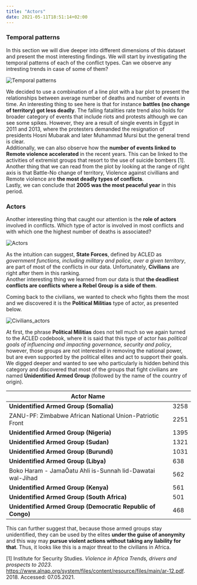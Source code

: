 ```yaml
---
title: "Actors"
date: 2021-05-11T18:51:14+02:00
---
```


### Temporal patterns

In this section we will dive deeper into different dimensions of this dataset and present the most interesting findings.
We will start by investigating the temporal patterns of each of the conflict types. Can we observe any intresting trends in case of some of them?

![Temporal patterns](/images/Temporal_patterns.png)

We decided to use a combination of a line plot with a bar plot to present the relationships between average number of deaths and number of events in time. An interesting thing to see here is that for instance **battles (no change of territory) got less deadly**. The falling fatalities rate trend also holds for broader category of events that include riots and protests although we can see some spikes. However, they are a result of single events in Egypt in 2011 and 2013, where the protesters demanded the resignation of presidents Hosni Mubarak and later Muhammad Mursi but the general trend is clear.  
Additionally, we can also observe how the **number of events linked to Remote violence accelerated** in the recent years. This can be linked to the activities of extremist groups that resort to the use of suicide bombers [1].  
Another thing that we can read from the plot by looking at the range of right axis is that Battle-No change of territory, Violence against civillians and Remote violence are **the most deadly types of conflicts**.  
Lastly, we can conclude that **2005 was the most peaceful year** in this period.


### Actors

Another interesting thing that caught our attention is the **role of actors** involved in conflicts. Which type of actor is involved in most conflicts and with which one the highest number of deaths is associated?

![Actors](/images/Actors.png)

As the intuition can suggest, **State Forces**, defined by ACLED as *government functions, including military and police, over a given territory*, are part of most of the conflicts in our data. Unfortunately, **Civilians** are right after them in this ranking.  
Another interesting thing we learned from our data is that **the deadliest conflicts are conflicts where a Rebel Group is a side of them**.    

Coming back to the civilians, we wanted to check who fights them the most and we discovered it is the **Political Militias** type of actor, as presented below.

![Civilians_actors](/images/Civilians_actors.png)

At first, the phrase **Political Militias** does not tell much so we again turned to the ACLED codebook, where it is said that this type of actor has *political goals of influencing and impacting governance, security and policy*, however, those groups are not interested in removing the national power, but are even supported by the political elites and act to support their goals. We digged deeper and wanted to see who particularly is hidden behind this category and discovered that most of the groups that fight civilians are named **Unidentified Armed Group** (followed by the name of the country of origin).


| Actor Name                             	|  	|
|-	|-	|
| **Unidentified Armed Group (Somalia)**                           	|3258  	|
| ZANU-PF: Zimbabwe African National Union-Patriotic Front       	|2251
| **Unidentified Armed Group (Nigeria)**                             	| 1395 	|
| **Unidentified Armed Group (Sudan)**                               	| 1321 	|
| **Unidentified Armed Group (Burundi)**                             	| 1031 	|
| **Unidentified Armed Group (Libya)**                                	|  638	|
| Boko Haram - JamaÕatu Ahli is-Sunnah lid-Dawatai wal-Jihad      	| 562 	|
| **Unidentified Armed Group (Kenya)**                                	| 561 	|
| **Unidentified Armed Group (South Africa)**                         	| 501 	|
| **Unidentified Armed Group (Democratic Republic of Congo)**         	| 468 	|

This can further suggest that, because those armed groups stay unidentified, they can be used by the elites **under the guise of anonymity** and this way may **pursue violent actions without taking any liability for that**. Thus, it looks like this is a major threat to the civilians in Africa.

[1] Institute for Security Studies. *Violence in Africa
Trends, drivers and prospects to 2023*. https://www.alnap.org/system/files/content/resource/files/main/ar-12.pdf. 2018. Accessed: 07.05.2021.  